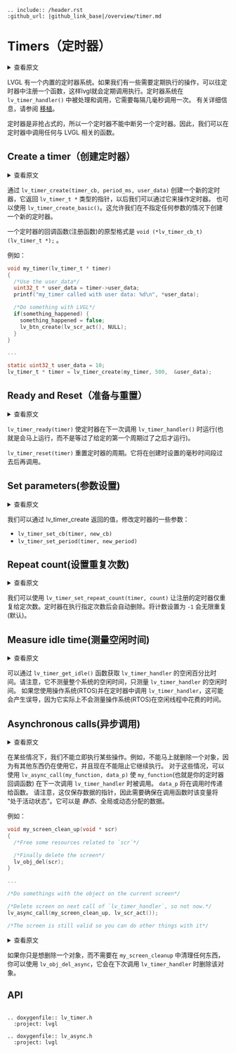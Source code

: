 ```eval_rst
.. include:: /header.rst 
:github_url: |github_link_base|/overview/timer.md
```
# Timers（定时器）

<details>
<summary>查看原文</summary>
<p>

LVGL has a built-in timer system. You can register a function to have it be called periodically. The timers are handled and called in `lv_timer_handler()`, which needs to be called every few milliseconds.
See [Porting](/porting/task-handler) for more information.

The timers are non-preemptive, which means a timer cannot interrupt another timer. Therefore, you can call any LVGL related function in a timer.
 
</p>
</details>

LVGL 有一个内置的定时器系统。如果我们有一些需要定期执行的操作，可以往定时器中注册一个函数，这样lvgl就会定期调用执行。定时器系统在 `lv_timer_handler()` 中被处理和调用，它需要每隔几毫秒调用一次。
有关详细信息，请参阅 [移植](/porting/task-handler)。

定时器是非抢占式的，所以一个定时器不能中断另一个定时器。因此，我们可以在定时器中调用任何与 LVGL 相关的函数。

## Create a timer（创建定时器）

<details>
<summary>查看原文</summary>
<p>

To create a new timer, use `lv_timer_create(timer_cb, period_ms, user_data)`. It will create an `lv_timer_t *` variable, which can be used later to modify the parameters of the timer.
`lv_timer_create_basic()` can also be used. This allows you to create a new timer without specifying any parameters.

A timer callback should have `void (*lv_timer_cb_t)(lv_timer_t *);` prototype.

For example:
 
</p>
</details>

通过 `lv_timer_create(timer_cb, period_ms, user_data)` 创建一个新的定时器，它返回 `lv_timer_t *` 类型的指针，以后我们可以通过它来操作定时器。
也可以使用 `lv_timer_create_basic()`。这允许我们在不指定任何参数的情况下创建一个新的定时器。

一个定时器的回调函数(注册函数)的原型格式是 `void (*lv_timer_cb_t)(lv_timer_t *);` 。

例如：

```c
void my_timer(lv_timer_t * timer)
{
  /*Use the user_data*/
  uint32_t * user_data = timer->user_data;
  printf("my_timer called with user data: %d\n", *user_data);

  /*Do something with LVGL*/
  if(something_happened) {
    something_happened = false;
    lv_btn_create(lv_scr_act(), NULL);
  }
}

...

static uint32_t user_data = 10;
lv_timer_t * timer = lv_timer_create(my_timer, 500,  &user_data);

```

## Ready and Reset（准备与重置）

<details>
<summary>查看原文</summary>
<p>

`lv_timer_ready(timer)` makes the timer run on the next call of `lv_timer_handler()`.

`lv_timer_reset(timer)` resets the period of a timer. It will be called again after the defined period of milliseconds has elapsed.
 
</p>
</details>

`lv_timer_ready(timer)` 使定时器在下一次调用 `lv_timer_handler()` 时运行(也就是会马上运行，而不是等过了给定的第一个周期过了之后才运行)。

`lv_timer_reset(timer)` 重置定时器的周期。它将在创建时设置的毫秒时间段过去后再调用。

## Set parameters(参数设置)

<details>
<summary>查看原文</summary>
<p>

You can modify some parameters of the timers later:
- `lv_timer_set_cb(timer, new_cb)`
- `lv_timer_set_period(timer, new_period)`
 
</p>
</details>

我们可以通过 lv_timer_create 返回的值，修改定时器的一些参数：
- `lv_timer_set_cb(timer, new_cb)`
- `lv_timer_set_period(timer, new_period)`

## Repeat count(设置重复次数)

<details>
<summary>查看原文</summary>
<p>

You can make a timer repeat only a given number of times with `lv_timer_set_repeat_count(timer, count)`. The timer will automatically be deleted after being called the defined number of times. Set the count to `-1` to repeat indefinitely. 
 
</p>
</details>

我们可以使用 `lv_timer_set_repeat_count(timer, count)` 让注册的定时器仅重复给定次数。定时器在执行指定次数后会自动删除。将计数设置为 `-1` 会无限重复(默认)。

## Measure idle time(测量空闲时间)

<details>
<summary>查看原文</summary>
<p>

You can get the idle percentage time of `lv_timer_handler` with `lv_timer_get_idle()`. Note that, it doesn't measure the idle time of the overall system, only `lv_timer_handler`.
It can be misleading if you use an operating system and call `lv_timer_handler` in a timer, as it won't actually measure the time the OS spends in an idle thread.
 
</p>
</details>

可以通过 `lv_timer_get_idle()` 函数获取 `lv_timer_handler` 的空闲百分比时间。请注意，它不测量整个系统的空闲时间，只测量 `lv_timer_handler` 的空闲时间。
如果您使用操作系统(RTOS)并在定时器中调用 `lv_timer_handler`，这可能会产生误导，因为它实际上不会测量操作系统(RTOS)在空闲线程中花费的时间。

## Asynchronous calls(异步调用)

<details>
<summary>查看原文</summary>
<p>

In some cases, you can't do an action immediately. For example, you can't delete an object because something else is still using it or you don't want to block the execution now.
For these cases, `lv_async_call(my_function, data_p)` can be used to make `my_function` be called on the next call of `lv_timer_handler`. `data_p` will be passed to function when it's called.
Note that, only the pointer of the data is saved so you need to ensure that the variable will be "alive" while the function is called. It can be *static*, global or dynamically allocated data.

For example:
 
</p>
</details>

在某些情况下，我们不能立即执行某些操作。例如，不能马上就删除一个对象，因为有其他东西仍在使用它，并且现在不能阻止它继续执行。
对于这些情况，可以使用 `lv_async_call(my_function, data_p)` 使 `my_function`(也就是你的定时器回调函数) 在下一次调用 `lv_timer_handler` 时被调用。 `data_p` 将在调用时传递给函数。
请注意，这仅保存数据的指针，因此需要确保在调用函数时该变量将 “处于活动状态”。它可以是 *静态*、全局或动态分配的数据。

例如：

```c
void my_screen_clean_up(void * scr)
{
  /*Free some resources related to `scr`*/

  /*Finally delete the screen*/
  lv_obj_del(scr);  
}

...

/*Do somethings with the object on the current screen*/

/*Delete screen on next call of `lv_timer_handler`, so not now.*/
lv_async_call(my_screen_clean_up, lv_scr_act());

/*The screen is still valid so you can do other things with it*/

```

<details>
<summary>查看原文</summary>
<p>

If you just want to delete an object, and don't need to clean anything up in `my_screen_cleanup`, you could just use `lv_obj_del_async`, which will delete the object on the next call to `lv_timer_handler`.
 
</p>
</details>

如果你只是想删除一个对象，而不需要在 `my_screen_cleanup` 中清理任何东西，你可以使用 `lv_obj_del_async`，它会在下次调用 `lv_timer_handler` 时删除该对象。

## API

```eval_rst

.. doxygenfile:: lv_timer.h
  :project: lvgl

.. doxygenfile:: lv_async.h
  :project: lvgl

```
